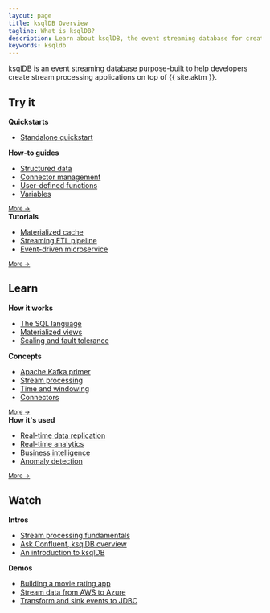 ```yaml
---
layout: page
title: ksqlDB Overview
tagline: What is ksqlDB?
description: Learn about ksqlDB, the event streaming database for creating stream processing applications with Apache Kafka®.
keywords: ksqldb
---
```


[ksqlDB](https://ksqldb.io/) is an event streaming database purpose-built to help developers create
stream processing applications on top of {{ site.aktm }}.

## Try it

<div class="cards">
  <div class="card">
    <strong>Quickstarts</strong>
    <ul class="card-items">
      <li><a href="https://ksqldb.io/quickstart.html">Standalone quickstart</a></li>
    </ul>
  </div>

  <div class="card">
    <strong>How-to guides</strong>
    <ul class="card-items">
      <li><a href="/how-to-guides/query-structured-data/">Structured data</a></li>
      <li><a href="/how-to-guides/use-connector-management/">Connector management</a></li>
      <li><a href="/how-to-guides/create-a-user-defined-function/">User-defined functions</a></li>
      <li><a href="/how-to-guides/substitute-variables/">Variables</a></li>
    </ul>
    <small><a href="#" class="card-more">More →</a></small>
  </div>

  <div class="card">
    <strong>Tutorials</strong>
    <ul class="card-items">
      <li><a href="/tutorials/materialized/">Materialized cache</a></li>
      <li><a href="/tutorials/etl/">Streaming ETL pipeline</a></li>
      <li><a href="/tutorials/event-driven-microservice/">Event-driven microservice</a></li>
    </ul>
    <small><a href="#" class="card-more">More →</a></small>
  </div>
</div>

## Learn

<div class="cards">
  <div class="card">
    <strong>How it works</strong>
    <ul class="card-items">
      <li><a href="https://www.confluent.io/blog/how-real-time-stream-processing-works-with-ksqldb/">The SQL language</a></li>
      <li><a href="https://www.confluent.io/blog/how-real-time-materialized-views-work-with-ksqldb/">Materialized views</a></li>
      <li><a href="https://www.confluent.io/blog/how-real-time-stream-processing-safely-scales-with-ksqldb/">Scaling and fault tolerance</a></li>
    </ul>
  </div>

  <div class="card">
    <strong>Concepts</strong>
    <ul class="card-items">
      <li><a href="/overview/apache-kafka-primer/">Apache Kafka primer</a></li>
      <li><a href="/concepts/stream-processing/">Stream processing</a></li>
      <li><a href="/concepts/time-and-windows-in-ksqldb-queries/">Time and windowing</a></li>
      <li><a href="/concepts/connectors/">Connectors</a></li>
    </ul>
    <small><a href="#" class="card-more">More →</a></small>
  </div>

  <div class="card">
    <strong>How it's used</strong>
    <ul class="card-items">
      <li><a href="https://www.confluent.io/blog/real-time-data-replication-with-ksqldb/">Real-time data replication</a></li>
      <li><a href="https://www.confluent.io/blog/how-pushowl-uses-ksqldb-to-scale-analytics-and-reporting-use-cases/">Real-time analytics</a></li>
      <li><a href="https://www.confluent.io/blog/real-time-business-intelligence-using-ksqldb">Business intelligence</a></li>
      <li><a href="https://www.confluent.io/blog/broadcom-uses-ksqldb-to-modernize-machine-learning-anomaly-detection/">Anomaly detection</a></li>
    </ul>
    <small><a href="#" class="card-more">More →</a></small>
  </div>
</div>

## Watch

<div class="cards">
  <div class="card">
    <strong>Intros</strong>
    <ul class="card-items">
      <li><a href="https://www.youtube.com/watch?v=-kFU6mCnOFw">Stream processing fundamentals</a></li>
      <li><a href="https://www.youtube.com/watch?v=SHKjuN2iXyk">Ask Confluent, ksqlDB overview</a></li>
      <li><a href="https://www.youtube.com/watch?v=7mGBxG2NhVQ">An introduction to ksqlDB</a></li>
    </ul>
  </div>

  <div class="card">
    <strong>Demos</strong>
    <ul class="card-items">
      <li><a href="https://www.youtube.com/watch?v=D5QMqapzX8o">Building a movie rating app</a></li>
      <li><a href="https://www.youtube.com/watch?v=4odZGWl-yZo">Stream data from AWS to Azure</a></li>
      <li><a href="https://www.youtube.com/watch?v=ad02yDTAZx0">Transform and sink events to JDBC</a></li>
    </ul>
  </div>
</div>
